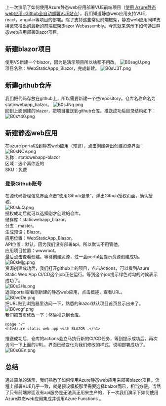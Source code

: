 上一次演示了如何使用Azure静态web应用部署VUE前端项目（[使用 Azure静态web应用+Github全自动部署VUE站点](https://www.cnblogs.com/kklldog/p/azure-static-webapp-vue.html)）。我们知道静态web应用支持VUE，react，angular等项目的部署。除了支持这些常见前端框架，静态web应用同样支持微软推出的最新的前端框架Blazor Webassembly。今天就来演示下如何通过静态web应用部署Blazor项目。
## 新建blazor项目
使用VS新建一个blazor，因为是演示项目所以啥都不用改。
![B0sagU.png](https://s1.ax1x.com/2020/11/01/B0sagU.png)   
项目名称：WebStaticAppp_Blazor，完成新建。
![B0sU3T.png](https://s1.ax1x.com/2020/11/01/B0sU3T.png)   
## 新建github仓库
我们把代码存放在github上，所以需要新建一个空repository。仓库名称命名为staticwebapp_balzor。
![B0sJNq.png](https://s1.ax1x.com/2020/11/01/B0sJNq.png)   
回到上面创建的blazor，把项目推送到github仓库。推送成功后目录结构如下：
![B0sY40.png](https://s1.ax1x.com/2020/11/01/B0sY40.png)   
## 新建静态web应用
在azure portal找到静态web应用（预览），点击创建弹出创建资源界面：
![B0sNCV.png](https://s1.ax1x.com/2020/11/01/B0sNCV.png)   
名称：staticwebapp-blazor    
区域：选个离你近的    
SKU：免费   
### 登录Github账号
在源代码管理信息界面点击“使用Github登录”，弹出Github授权页面，确认授权。   
![B0sluQ.png](https://s1.ax1x.com/2020/11/01/B0sluQ.png)   
授权成功后就可以选择刚才创建的仓库。   
储存库：staticwebapp_blazor。   
分支：master。   
生成预设；Blazor。   
应用位置：WebStaticApp_Blazor。   
API位置：默认。因为我们没有部署api，所以默认不用管他。   
应用项目位置：wwwroot。   
最后点击查看创建。等待创建资源，过一会portal会提示资源创建成功。   
![B0sMjg.png](https://s1.ax1x.com/2020/11/01/B0sMjg.png)   
资源创建成功后，我们打开github上的项目，点击Actions，可以看到Azure Static Web App CI/CD这个job正在运行。等到这个job提示绿色对勾的时候表示成功了。   
![B0s3Hs.png](https://s1.ax1x.com/2020/11/01/B0s3Hs.png)   
返回portal查看刚新建的静态web应用，点击概述，查看URL。   
![B0vdDe.png](https://s1.ax1x.com/2020/11/02/B0vdDe.png)   
把URL贴到浏览器里访问一下，熟悉的Blazor默认项目首页显示出来了。   
![B0vcgf.png](https://s1.ax1x.com/2020/11/02/B0vcgf.png)   
我们把首页修改一下：然后推送到仓库。    
```
@page "/"
<h1>Azure static web app with BLAZOR .</h1>
```
推送成功后，仓库的actions会立马执行新的CI/CD任务，等到提示成功后，再次访问一下上面的URL，界面已经变化为我们修改的样式，说明部署成功了。   
![B0sGEn.png](https://s1.ax1x.com/2020/11/01/B0sGEn.png)   
## 总结
通过简单的演示，我们熟悉了如何使用Azure静态web应用来部署blazor项目。流程上部署VUE几乎一致，就是预设模板那里需要选择balzor而已，相当方便。当然了只有前端界面没有api服务是无法真正用来生产的，下一次我们演示下如何使用Azure静态web应用集成并调用Azure Functions 。